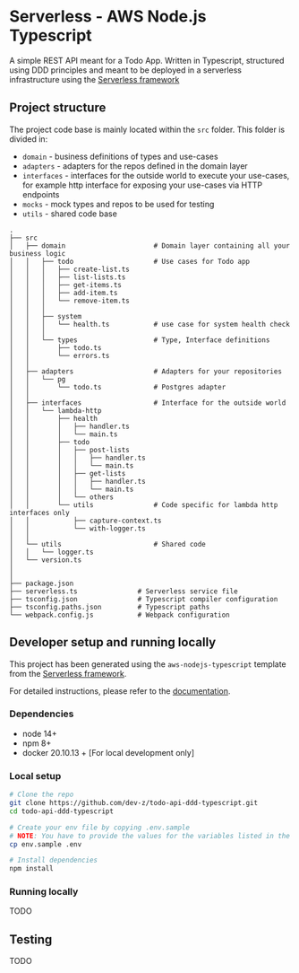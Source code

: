 # Serverless - AWS Node.js Typescript

A simple REST API meant for a Todo App. Written in Typescript, structured using DDD principles and meant to be deployed in a serverless infrastructure using the [Serverless framework](https://www.serverless.com/)

## Project structure

The project code base is mainly located within the `src` folder. This folder is divided in:

- `domain`      - business definitions of types and use-cases
- `adapters`    - adapters for the repos defined in the domain layer
- `interfaces`  - interfaces for the outside world to execute your use-cases, for example http interface for exposing your use-cases via HTTP endpoints
- `mocks`       - mock types and repos to be used for testing
- `utils`       - shared code base

```
.
├── src
│   ├── domain                      # Domain layer containing all your business logic
│   │   ├── todo                    # Use cases for Todo app
│   │   │   ├── create-list.ts
│   │   │   ├── list-lists.ts
│   │   │   ├── get-items.ts
│   │   │   ├── add-item.ts
│   │   │   └── remove-item.ts
│   │   │
│   │   ├── system
│   │   │   └── health.ts           # use case for system health check
│   │   │
│   │   └── types                   # Type, Interface definitions
│   │       ├── todo.ts
│   │       └── errors.ts
│   │
│   ├── adapters                    # Adapters for your repositories
│   │   └── pg
│   │       └── todo.ts             # Postgres adapter
│   │
│   ├── interfaces                  # Interface for the outside world
│   │   └── lambda-http
│   │       ├── health
│   │       │   ├── handler.ts
│   │       │   └── main.ts
│   │       ├── todo
│   │       │   ├── post-lists
│   │       │   │   ├── handler.ts
│   │       │   │   └── main.ts
│   │       │   ├── get-lists
│   │       │   │   ├── handler.ts
│   │       │   │   └── main.ts
│   │       │   └── others
│   │       └── utils               # Code specific for lambda http interfaces only
│   │           ├── capture-context.ts
│   │           └── with-logger.ts
│   │
│   └── utils                       # Shared code
│   │   └── logger.ts
│   └── version.ts
│       
│
├── package.json
├── serverless.ts               # Serverless service file
├── tsconfig.json               # Typescript compiler configuration
├── tsconfig.paths.json         # Typescript paths
└── webpack.config.js           # Webpack configuration
```

## Developer setup and running locally

This project has been generated using the `aws-nodejs-typescript` template from the [Serverless framework](https://www.serverless.com/).

For detailed instructions, please refer to the [documentation](https://www.serverless.com/framework/docs/providers/aws/).

### Dependencies

- node 14+
- npm 8+
- docker 20.10.13 + [For local development only]

### Local setup
```bash
# Clone the repo
git clone https://github.com/dev-z/todo-api-ddd-typescript.git
cd todo-api-ddd-typescript

# Create your env file by copying .env.sample
# NOTE: You have to provide the values for the variables listed in the env file
cp env.sample .env

# Install dependencies
npm install
```

### Running locally

TODO

## Testing

TODO

